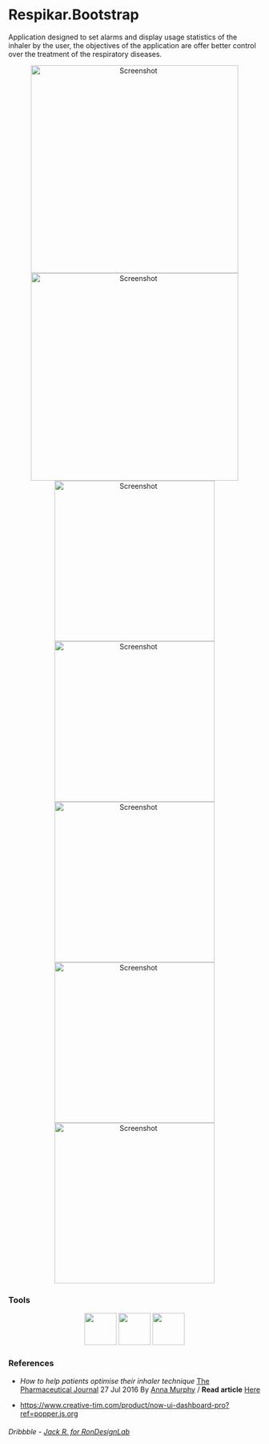 # Respikar.Bootstrap

Application designed to set alarms and display usage statistics of the inhaler by the user, the objectives of the
application are offer better control over the treatment of the respiratory diseases.

<p align="center">
 <img width="414" src="./app/docs/Index.png" alt="Screenshot"/>
    <img width="414" src="./app/docs/Home.png" alt="Screenshot"/>
    <img width="320" src="./app/docs/Alarm.png" alt="Screenshot"/>
    <img width="320" src="./app/docs/HowTo.png" alt="Screenshot"/>
    <img width="320" src="./app/docs/Profile.png" alt="Screenshot"/>
    <img width="320" src="./app/docs/SignIn.png" alt="Screenshot"/>
    <img width="320" src="./app/docs/SignUp.png" alt="Screenshot"/>
</p>

### Tools

<p align="center">

<img height="64px" src="https://cdn.vox-cdn.com/thumbor/VeEPEECslTmxDJwzV2RHXhslYpg=/0x0:1980x1320/920x613/filters:focal(832x502:1148x818):format(webp)/cdn.vox-cdn.com/uploads/chorus_image/image/65613211/microsoftedgenewlogo.5.jpg" />
<img height="64px" src="https://www.pngkey.com/png/full/146-1461373_logo-usage-browsersync-icon.png" />
<img height="64px" src="https://camo.githubusercontent.com/bec2c92468d081617cb3145a8f3d8103e268bca400f6169c3a68dc66e05c971e/68747470733a2f2f76352e676574626f6f7473747261702e636f6d2f646f63732f352e302f6173736574732f6272616e642f626f6f7473747261702d6c6f676f2d736861646f772e706e67" />

</p>

### References

- <i>How to help patients optimise their inhaler technique</i>
  [The Pharmaceutical Journal](https://www.pharmaceutical-journal.com/PJ,-July-2016,-Vol-297,-No-7891/982.issue)
  27 Jul 2016 By [Anna Murphy](https://www.pharmaceutical-journal.com/anna-murphy/426.bio)
  / <b>Read
  article</b> [Here](https://www.pharmaceutical-journal.com/cpd-and-learning/learning-article/how-to-help-patients-optimise-their-inhaler-technique/20201442.article?firstPass=false)

- https://www.creative-tim.com/product/now-ui-dashboard-pro?ref=popper.js.org

###### Dribbble - [Jack R. for RonDesignLab](https://dribbble.com/shots/20081510-WellBeings-CBD-Inhaler-App)